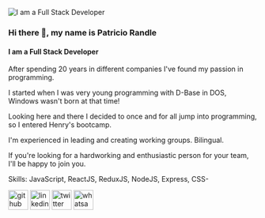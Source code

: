 ![I am a Full Stack Developer](https://media.istockphoto.com/photos/green-binary-code-matrix-background-wide-banner-picture-id898346256?k=20&m=898346256&s=170667a&w=0&h=JR8ldoUpfy4LPmiU82SbhCUbzkN3tfMSGM1fSWxO0b8=)

### Hi there 👋, my name is Patricio Randle
#### I am a Full Stack Developer


After spending 20 years in different companies I've found my passion in programming.

I started when I was very young programming with D-Base in DOS, Windows wasn't born at that time!

Looking here and there I decided to once and for all jump into programming, so I entered Henry's bootcamp.

I'm experienced in leading and creating working groups. Bilingual.

If you're looking for a hardworking and enthusiastic person for your team, I'll be happy to join you.

Skills: JavaScript, ReactJS, ReduxJS, NodeJS, Express, CSS-


[<img src='https://cdn.jsdelivr.net/npm/simple-icons@3.0.1/icons/github.svg' alt='github' height='40'>](https://github.com/pato0358)  [<img src='https://cdn.jsdelivr.net/npm/simple-icons@3.0.1/icons/linkedin.svg' alt='linkedin' height='40'>](https://www.linkedin.com/in/www.linkedin.com/in/patricio-randle/)  [<img src='https://cdn.jsdelivr.net/npm/simple-icons@3.0.1/icons/twitter.svg' alt='twitter' height='40'>](https://twitter.com/@PatricioRandle)  [<img src='https://cdn.jsdelivr.net/npm/simple-icons@3.0.1/icons/whatsapp.svg' alt='whatsapp' height='40'>](+5491159954756)  
